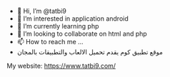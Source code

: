 - 👋 Hi, I’m @tatbi9
- 👀 I’m interested in application android
- 🌱 I’m currently learning php
- 💞️ I’m looking to collaborate on html and php
- 📫 How to reach me ...
- موقع تطبيق كوم يقدم تحميل الالعاب والتطبيقات بالمجان

<!---
tatbi9/tatbi9 is a ✨ special ✨ repository because its `README.md` (this file) appears on your GitHub profile.
You can click the Preview link to take a look at your changes.
--->
My website: https://www.tatbi9.com/
